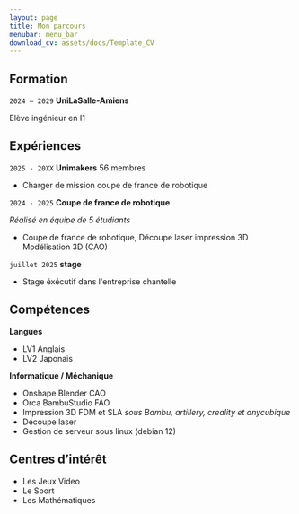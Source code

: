 ```yaml
---
layout: page
title: Mon parcours
menubar: menu_bar
download_cv: assets/docs/Template_CV
---
```


## Formation 

`2024 – 2029`
**UniLaSalle-Amiens**

Elève ingénieur en I1

## Expériences

`2025 - 20XX` **Unimakers**
56 membres
* Charger de mission coupe de france de robotique 

`2024 - 2025` **Coupe de france de robotique**

_Réalisé en équipe de 5 étudiants_
* Coupe de france de robotique, Découpe laser impression 3D Modélisation 3D (CAO)

`juillet 2025` **stage**
* Stage éxécutif dans l'entreprise chantelle

## Compétences

**Langues**
* LV1 Anglais
* LV2 Japonais

**Informatique / Méchanique**
* Onshape Blender CAO
* Orca BambuStudio FAO
* Impression 3D FDM et SLA
_sous Bambu, artillery, creality et anycubique_
* Découpe laser
* Gestion de serveur sous linux (debian 12)

## Centres d’intérêt

* Les Jeux Video
* Le Sport
* Les Mathématiques